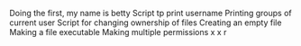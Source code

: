 Doing the first, my name is betty
Script tp print username
Printing groups of current user
Script for changing ownership of files
Creating an empty file
Making a file executable
Making multiple permissions x x r
